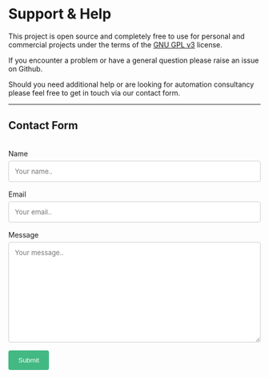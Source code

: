 <!--
 Copyright (C) 2022 Adam Kirchberger

 This file is part of Nectl.

 Nectl is free software: you can redistribute it and/or modify
 it under the terms of the GNU General Public License as published by
 the Free Software Foundation, either version 3 of the License, or
 (at your option) any later version.

 Nectl is distributed in the hope that it will be useful,
 but WITHOUT ANY WARRANTY; without even the implied warranty of
 MERCHANTABILITY or FITNESS FOR A PARTICULAR PURPOSE.  See the
 GNU General Public License for more details.

 You should have received a copy of the GNU General Public License
 along with Nectl.  If not, see <http://www.gnu.org/licenses/>.
-->

# Support & Help

This project is open source and completely free to use for personal and commercial projects under the terms of the [GNU GPL v3](https://www.gnu.org/licenses/gpl-3.0.en.html) license.

If you encounter a problem or have a general question please raise an issue on Github.

Should you need additional help or are looking for automation consultancy please feel free to get in touch via our contact form.

---

## Contact Form

</br>
<!-- Contact form style -->
<head>
  <style>
    input[type="text"],
    input[type="email"],
    textarea {
      font-family: inherit;
      width: 100%; /* Full width */
      padding: 12px; /* Some padding */
      border: 1px solid #ccc; /* Gray border */
      border-radius: 4px; /* Rounded borders */
      box-sizing: border-box; /* Make sure that padding and width stays in place  */
      margin-top: 6px; /* Add a top margin */
      margin-bottom: 16px; /* Bottom margin */
      resize: vertical; /* Allow the user to vertically resize the textarea (not  horizontally) */
    }
    /* Style the submit button with a specific background color etc */
    input[type="submit"] {
      background-color: var(--theme-color, #42b983);
      color: white;
      padding: 12px 20px;
      border: none;
      border-radius: 4px;
      cursor: pointer;
    }
    /* When moving the mouse over the submit button, add a darker green color */
    input[type="submit"]:hover {
      color: inherit;
      opacity: 0.8;
    }
  </style>
</head>

<div class="form-container">
  <form name="contact" method="post">
    <input type="hidden" name="form-name" value="contact"/>
    <label for="name">Name</label>
    <input type="text" id="name" name="name" placeholder="Your name..">
    <label for="email">Email</label>
    <input type="email" id="email" name="email" placeholder="Your email..">
    <label for="message">Message</label>
    <textarea id="message" name="message" placeholder="Your message.." style="height:200px"></textarea>
    <input type="submit" value="Submit">
  </form>
</div>
